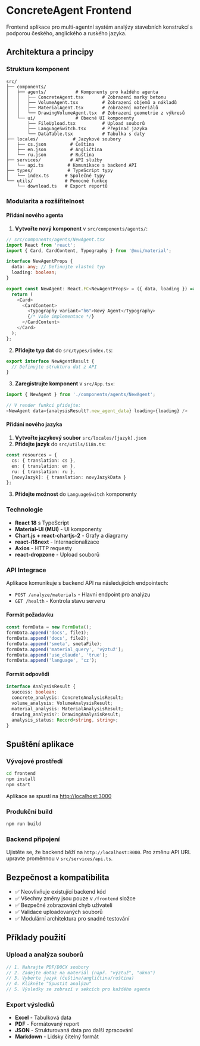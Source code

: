 # ConcreteAgent Frontend

Frontend aplikace pro multi-agentní systém analýzy stavebních konstrukcí s podporou českého, anglického a ruského jazyka.

## Architektura a principy

### Struktura komponent

```
src/
├── components/
│   ├── agents/           # Komponenty pro každého agenta
│   │   ├── ConcreteAgent.tsx       # Zobrazení marky betonu
│   │   ├── VolumeAgent.tsx         # Zobrazení objemů a nákladů
│   │   ├── MaterialAgent.tsx       # Zobrazení materiálů
│   │   └── DrawingVolumeAgent.tsx  # Zobrazení geometrie z výkresů
│   └── ui/               # Obecné UI komponenty
│       ├── FileUpload.tsx          # Upload souborů
│       ├── LanguageSwitch.tsx      # Přepínač jazyka
│       └── DataTable.tsx           # Tabulka s daty
├── locales/             # Jazykové soubory
│   ├── cs.json         # Čeština
│   ├── en.json         # Angličtina
│   └── ru.json         # Ruština
├── services/           # API služby
│   └── api.ts         # Komunikace s backend API
├── types/             # TypeScript typy
│   └── index.ts      # Společné typy
└── utils/            # Pomocné funkce
    └── download.ts   # Export reportů
```

### Modularita a rozšiřitelnost

#### Přidání nového agenta

1. **Vytvořte nový komponent** v `src/components/agents/`:
```typescript
// src/components/agents/NewAgent.tsx
import React from 'react';
import { Card, CardContent, Typography } from '@mui/material';

interface NewAgentProps {
  data: any; // Definujte vlastní typ
  loading: boolean;
}

export const NewAgent: React.FC<NewAgentProps> = ({ data, loading }) => {
  return (
    <Card>
      <CardContent>
        <Typography variant="h6">Nový Agent</Typography>
        {/* Vaše implementace */}
      </CardContent>
    </Card>
  );
};
```

2. **Přidejte typ dat** do `src/types/index.ts`:
```typescript
export interface NewAgentResult {
  // Definujte strukturu dat z API
}
```

3. **Zaregistrujte komponent** v `src/App.tsx`:
```typescript
import { NewAgent } from './components/agents/NewAgent';

// V render funkci přidejte:
<NewAgent data={analysisResult?.new_agent_data} loading={loading} />
```

#### Přidání nového jazyka

1. **Vytvořte jazykový soubor** `src/locales/[jazyk].json`
2. **Přidejte jazyk** do `src/utils/i18n.ts`:
```typescript
const resources = {
  cs: { translation: cs },
  en: { translation: en },
  ru: { translation: ru },
  [novyJazyk]: { translation: novyJazykData }
};
```
3. **Přidejte možnost** do `LanguageSwitch` komponenty

### Technologie

- **React 18** s TypeScript
- **Material-UI (MUI)** - UI komponenty
- **Chart.js + react-chartjs-2** - Grafy a diagramy
- **react-i18next** - Internacionalizace
- **Axios** - HTTP requesty
- **react-dropzone** - Upload souborů

### API Integrace

Aplikace komunikuje s backend API na následujících endpointech:

- `POST /analyze/materials` - Hlavní endpoint pro analýzu
- `GET /health` - Kontrola stavu serveru

#### Formát požadavku

```typescript
const formData = new FormData();
formData.append('docs', file1);
formData.append('docs', file2);
formData.append('smeta', smetaFile);
formData.append('material_query', 'výztuž');
formData.append('use_claude', 'true');
formData.append('language', 'cz');
```

#### Formát odpovědi

```typescript
interface AnalysisResult {
  success: boolean;
  concrete_analysis: ConcreteAnalysisResult;
  volume_analysis: VolumeAnalysisResult;
  material_analysis: MaterialAnalysisResult;
  drawing_analysis?: DrawingAnalysisResult;
  analysis_status: Record<string, string>;
}
```

## Spuštění aplikace

### Vývojové prostředí

```bash
cd frontend
npm install
npm start
```

Aplikace se spustí na [http://localhost:3000](http://localhost:3000)

### Produkční build  

```bash
npm run build
```

### Backend připojení

Ujistěte se, že backend běží na `http://localhost:8000`. Pro změnu API URL upravte proměnnou v `src/services/api.ts`.

## Bezpečnost a kompatibilita

- ✅ Neovlivňuje existující backend kód
- ✅ Všechny změny jsou pouze v `/frontend` složce
- ✅ Bezpečné zobrazování chyb uživateli
- ✅ Validace uploadovaných souborů
- ✅ Modulární architektura pro snadné testování

## Příklady použití

### Upload a analýza souborů

```javascript
// 1. Nahrajte PDF/DOCX soubory
// 2. Zadejte dotaz na materiál (např. "výztuž", "okna")
// 3. Vyberte jazyk (čeština/angličtina/ruština)
// 4. Klikněte "Spustit analýzu"
// 5. Výsledky se zobrazí v sekcích pro každého agenta
```

### Export výsledků

- **Excel** - Tabulková data
- **PDF** - Formátovaný report
- **JSON** - Strukturovaná data pro další zpracování
- **Markdown** - Lidsky čitelný formát
